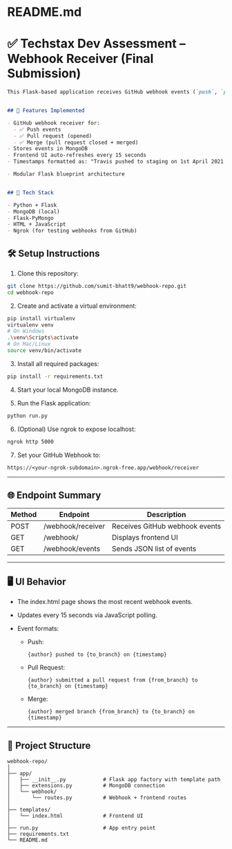 # README.md


# ✅ Techstax Dev Assessment – Webhook Receiver (Final Submission)
```markdown
This Flask-based application receives GitHub webhook events (`push`, `pull_request`, and `merge`), stores them in MongoDB, and displays them live on a frontend UI that refreshes every 15 seconds.


## 🚀 Features Implemented

- GitHub webhook receiver for:
  - ✅ Push events
  - ✅ Pull request (opened)
  - ✅ Merge (pull request closed + merged)
- Stores events in MongoDB
- Frontend UI auto-refreshes every 15 seconds
- Timestamps formatted as: "Travis pushed to staging on 1st April 2021 - 9:30 PM UTC"

- Modular Flask blueprint architecture


## 🧱 Tech Stack

- Python + Flask
- MongoDB (local)
- Flask-PyMongo
- HTML + JavaScript
- Ngrok (for testing webhooks from GitHub)

```
## 🛠 Setup Instructions

1. Clone this repository:

```bash
git clone https://github.com/sumit-bhatt9/webhook-repo.git
cd webhook-repo
````

2. Create and activate a virtual environment:

```bash
pip install virtualenv
virtualenv venv
# On Windows
.\venv\Scripts\activate
# On Mac/Linux
source venv/bin/activate
```

3. Install all required packages:

```bash
pip install -r requirements.txt
```

4. Start your local MongoDB instance.

5. Run the Flask application:

```bash
python run.py
```

6. (Optional) Use ngrok to expose localhost:

```bash
ngrok http 5000
```

7. Set your GitHub Webhook to:

```
https://<your-ngrok-subdomain>.ngrok-free.app/webhook/receiver
```

---

## 🌐 Endpoint Summary

| Method | Endpoint          | Description                    |
| ------ | ----------------- | ------------------------------ |
| POST   | /webhook/receiver | Receives GitHub webhook events |
| GET    | /webhook/         | Displays frontend UI           |
| GET    | /webhook/events   | Sends JSON list of events      |

---

## 🖥️ UI Behavior

* The index.html page shows the most recent webhook events.
* Updates every 15 seconds via JavaScript polling.
* Event formats:

  * Push:

    ```
    {author} pushed to {to_branch} on {timestamp}
    ```

  * Pull Request:

    ```
    {author} submitted a pull request from {from_branch} to {to_branch} on {timestamp}
    ```

  * Merge:

    ```
    {author} merged branch {from_branch} to {to_branch} on {timestamp}
    ```

---

## 📂 Project Structure

```
webhook-repo/
│
├── app/
│   ├── __init__.py            # Flask app factory with template path
│   ├── extensions.py          # MongoDB connection
│   └── webhook/
│       └── routes.py          # Webhook + frontend routes
│
├── templates/
│   └── index.html             # Frontend UI
│
├── run.py                     # App entry point
├── requirements.txt
└── README.md
```
